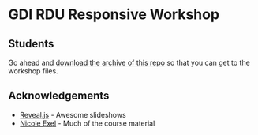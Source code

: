 GDI RDU Responsive Workshop
===========================

Students
--------
Go ahead and [download the archive of this repo][zip]
so that you can get to the workshop files.

[zip]: https://github.com/amwelles/gdi-rdu-responsive-workshop/archive/master.zip

Acknowledgements
----------------
- [Reveal.js](https://github.com/hakimel/reveal.js/) - Awesome slideshows
- [Nicole Exel](https://github.com/eacarlson/gdi-detroit-responsive-design-workshop) - Much of the course material